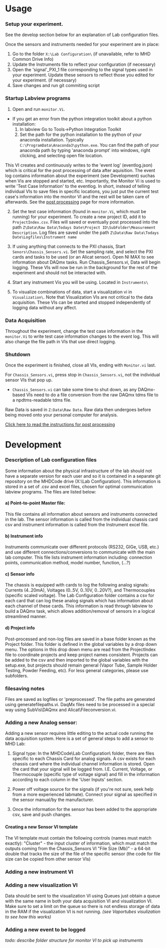 # Usage 

### Setup your experiment. 
See the develop section below for an explanation of Lab configuration files.

Once the sensors and instruments needed for your experiment are in place:
1. Go to the folder `X:\Lab Configuration\` (if unavailable, refer to MHD Common Drive Info)
2. Update the Instruments file to reflect your configuration (if necessary)
3. Open the 'signal'_PXI_1 file corresponding to the signal types used in your experiment. Update these sensors to reflect those you edited for your experiment. (if necessary)
4. Save changes and run git commiting script


### Startup Labview programs
1. Open and run `monitor.Vi`. 

* If you get an error from the python integration toolkit about a python installation:
  1. In labview Go to Tools->Python Integration Toolkit
  2. Set the path for the python installation to the python of your anaconda installation. Typically `C:\ProgramData\Anaconda3\python.exe`. You can find the path of your anaconda path by typing 'anaconda prompt' into windows, right clicking, and selecting open file location. 

This VI creates and continuously writes to the 'event log' (eventlog.json) which is critical for the post processing of data after aquisition. The event log contains information about the experiment (see Development) suchas when Vis are stopped and started, etc. Importantly, the Monitor Vi is used to write 'Test Case Information' to the eventlog. In short, instead of telling individual VIs to save files in specific locations, you just put the current test case's information into the monitor VI and the rest will be taken care of afterwards. See the [post processing](https://github.com/aspitarl/MHDlab/wiki/Post-Processing) page for more information. 

2. Set the test case information (found in `monitor.Vi`, which must be running) for your experiment. To create a new project ID, add it to `ProjectIndex.csv`. Files will saved or eventually post processed into the path `Z\Data\Raw Data\Todays Date\Project ID\SubFolder\Measurement Description`. Log files are saved under the path `Z\Data\Raw Data\Todays Date\Logfiles\Instrument name`

3. If using anything that connects to the PXI chassis, Start `Senors\Chassis_Sensors.vi`. Set the sampling rate, and select the PXI cards and tasks to be used (or an Alicat sensor). Open NI MAX to see information about DAQmx tasks. Run Chassis_Sensors.vi, Data will begin logging. These VIs will now be run in the background for the rest of the experiment and should not be interacted with. 
4. Start any instrument Vis you will be using. Located in `Instruments\`
5. To visualize combinations of data, start a visualization vi in `Visualization\`. Note that Visualization VIs are not critical to the data acquisition. These VIs can be started and stopped independently of logging data without any affect. 

### Data Acquisition

Throughout the experiment, change the test case information in the `monitor.Vi` to write test case information changes to the event log. This will also change the file path in VIs that use direct logging.

### Shutdown

Once the experiment is finished, close all VIs, ending with `Monitor.vi` last.

For `Chassis_Sensors.vi`, press stop in `Chassis_Sensors.vi`, not the individual sensor VIs that pop up. 
* `Chassis_Sensors.vi` can take some time to shut down, as any DAQmx-based VIs need to do a file conversion from the raw DAQmx tdms file to a npdtms-readable tdms file. 

Raw Data is saved in `Z:Data\Raw Data`. Raw data then undergoes  before being moved onto your personal computer for analysis.  

[Click here to read the instructions for post processing](https://github.com/aspitarl/MHDlab/wiki/Post-Processing)

# Development

### Description of Lab configuration files

Some information about the physical infrastructure of the lab should not have a separate version for each user and so it is contained in a separate git repository on the MHDCode drive (X:\Lab Configuration\). This information is stored in a set of .csv and excel files, chosen for optimal communication labview programs. The files are listed below:

#### a) Point-to-point Master file:
This file contains all information about sensors and instruments connected in the lab. The sensor information is called from the individual chassis card csv and instrument information is called from the Instrument excel file. 

#### b) Instrument info
Instruments communicate over different protocols (RS232, GIGe, USB, etc.) and use different connections/conversions to communicate with the main lab computer. This file lists instrument information including: connection points, communication method, model number, function, (...?)

#### c) Sensor info
The chassis is equipped with cards to log the following analog signals: Currents (4..20mA), Voltages (0..5V, 0..10V, 0..20V?), and Thermocouples (specific scaled voltage). The Lab Configuration folder contains a csv for each card that can log these analog signals which has information about each channel of these cards. This information is read through labview to build a DAQmx task, which allows addition/removal of sensors in a logical streamlined manner.

#### d) Project info
Post-processed and non-log files are saved in a base folder known as the Project folder. This folder is defined in the global variables by a drop down menu. The options in this drop down menu are read from the ProjectIndex file to coordinate projects and keep project names consistent. Projects can be added to the csv and then imported to the global variables with the setup.exe, but projects should remain general (Vapor Tube, Sample Holder Testing, Powder Feeding, etc). For less general categories, please use subfolders.


### filesaving notes

Files are saved as logfiles or 'preprocessed'. The file paths are generated using generatefilepaths.vi. DaqMx files need to be processed in a special way using SubVis\DAQmx and Alicat\Fileconversion.vi. 


### Adding a new Analog sensor:
Adding a new sensor requires little editing to the actual code running the data acquisition system. Here is a set of general steps to add a sensor to MHD Lab:
1. Signal type: In the MHDCode\Lab Configuration\ folder, there are files specific to each Chassis Card for analog signals. A csv exists for each chassis card where the individual channel information is stored. Open the card that your signal will be logged from. I.E. Current, Voltage, or Thermocouple (specific type of voltage signal) and fill in the information according to each column in the 'User Inputs' section.

2. Power off voltage source for the signals (if you're not sure, seek help from a more experienced labmate). Connect your signal as specified in the sensor manual/by the manufacturer.

3. Once the information for the sensor has been added to the appropriate csv, save and push changes. 

###

####     Creating a new Sensor VI template
The VI template must contain the following controls (names must match exactly): 
"Cluster" - the input cluster of information, which must match the outputs coming from the Chassis_Sensors VI
"File Size (Mb)" - a 64-bit double that tracks the size of the file of the specific sensor (the code for file size can be copied from other sensor VIs)

### Adding a new instrument VI

### Adding a new visualization VI
Data should be sent to the visualization VI using Queues just obtain a queue with the same name in both your data acquisition VI and visualization VI. Make sure to set a limit on the queue so there is not endless storage of data in the RAM if the visualization VI is not running.  *(see Vaportubes visulization to see how this works)*

### Adding a new event to be logged


*todo: describe folder structure for monitor VI to pick up instruments*

